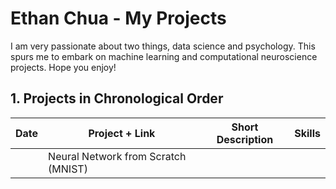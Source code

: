 # Ethan Chua - My Projects
I am very passionate about two things, data science and psychology. This spurs me to embark on machine learning and computational neuroscience projects. Hope you enjoy!

## 1. Projects in Chronological Order
| Date | Project + Link | Short Description | Skills |
| ------- | ------- | ------- | ------ |
| | Neural Network from Scratch (MNIST) | | |
